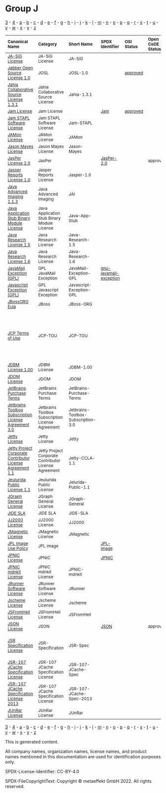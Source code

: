 # Group J

[3](../[3]/README.md) -
[4](../[4]/README.md) -
[a](../[a]/README.md) - 
[b](../[b]/README.md) - 
[c](../[c]/README.md) - 
[d](../[d]/README.md) - 
[e](../[e]/README.md) - 
[f](../[f]/README.md) - 
[g](../[g]/README.md) - 
[h](../[h]/README.md) - 
[i](../[i]/README.md) - 
[j](../[j]/README.md) - 
[k](../[k]/README.md) - 
[l](../[l]/README.md) - 
[m](../[m]/README.md) - 
[n](../[n]/README.md) - 
[o](../[o]/README.md) - 
[p](../[p]/README.md) - 
[q](../[q]/README.md) - 
[r](../[r]/README.md) - 
[s](../[s]/README.md) - 
[t](../[t]/README.md) - 
[u](../[u]/README.md) - 
[v](../[v]/README.md) - 
[w](../[w]/README.md) - 
[x](../[x]/README.md) - 
[y](../[y]/README.md) - 
[z](../[z]/README.md)

|<sup>Canonical Name</sup>|<sup>Category</sup>|<sup>Short Name</sup>|<sup>SPDX Identifier</sup>|<sup>OSI Status</sup>|<sup>Open CoDE Status</sup>|<sup>ScanCode</sup>|<sup>Matched ScanCode</sup>|<sup>Type</sup>|
| :-- | :-- | :-- | :-- | :-- | :-- | :-- | :-- | :-- |
|<sup>[JA-SiG License]([ja]/JA-SiG-License.yaml)</sup>|<sup>JA-SiG License</sup>|<sup>JA-SiG</sup>| | |<sup> </sup>|<sup>[ja-sig](https://github.com/nexB/scancode-toolkit/blob/develop/src/licensedcode/data/licenses/ja-sig.LICENSE)</sup>|<sup>[ja-sig](https://github.com/nexB/scancode-toolkit/blob/develop/src/licensedcode/data/licenses/ja-sig.LICENSE)</sup>|<sup>terms</sup>|
|<sup>[Jabber Open Source License 1.0]([ja]/Jabber-Open-Source-License-1.0.yaml)</sup>|<sup>JOSL</sup>|<sup>JOSL-1.0</sup>| |<sup>[approved](https://opensource.org/licenses/?ls=JOSL-1.0)</sup>|<sup> </sup>|<sup>[josl-1.0](https://github.com/nexB/scancode-toolkit/blob/develop/src/licensedcode/data/licenses/josl-1.0.LICENSE)</sup>|<sup>[josl-1.0](https://github.com/nexB/scancode-toolkit/blob/develop/src/licensedcode/data/licenses/josl-1.0.LICENSE)</sup>|<sup>terms</sup>|
|<sup>[Jahia Collaborative Source License 1.3.1]([ja]/Jahia-Collaborative-Source-License-1.3.1.yaml)</sup>|<sup>Jahia Collaborative Source License</sup>|<sup>Jahia-1.3.1</sup>| | |<sup> </sup>|<sup>[jahia-1.3.1](https://github.com/nexB/scancode-toolkit/blob/develop/src/licensedcode/data/licenses/jahia-1.3.1.LICENSE)</sup>|<sup>[jahia-1.3.1](https://github.com/nexB/scancode-toolkit/blob/develop/src/licensedcode/data/licenses/jahia-1.3.1.LICENSE)</sup>|<sup>terms</sup>|
|<sup>[Jam License]([ja]/Jam-License.yaml)</sup>|<sup>Jam License</sup>|<sup> </sup>|<sup>[Jam](https://spdx.org/licenses/Jam.html)</sup>|<sup>[approved](https://opensource.org/licenses/?ls=Jam)</sup>|<sup> </sup>|<sup>[jam](https://github.com/nexB/scancode-toolkit/blob/develop/src/licensedcode/data/licenses/jam.LICENSE)</sup>|<sup>[jam](https://github.com/nexB/scancode-toolkit/blob/develop/src/licensedcode/data/licenses/jam.LICENSE)</sup>|<sup>terms</sup>|
|<sup>[Jam STAPL Software License]([ja]/Jam-STAPL-Software-License.yaml)</sup>|<sup>Jam STAPL Software License</sup>|<sup>Jam-STAPL</sup>| | |<sup> </sup>|<sup>[jam-stapl](https://github.com/nexB/scancode-toolkit/blob/develop/src/licensedcode/data/licenses/jam-stapl.LICENSE)</sup>|<sup>[jam-stapl](https://github.com/nexB/scancode-toolkit/blob/develop/src/licensedcode/data/licenses/jam-stapl.LICENSE)</sup>|<sup>terms</sup>|
|<sup>[JAMon License]([ja]/JAMon-License.yaml)</sup>|<sup>JAMon License</sup>|<sup>JAMon</sup>| | |<sup> </sup>|<sup>[jamon](https://github.com/nexB/scancode-toolkit/blob/develop/src/licensedcode/data/licenses/jamon.LICENSE)</sup>|<sup>[jamon](https://github.com/nexB/scancode-toolkit/blob/develop/src/licensedcode/data/licenses/jamon.LICENSE)</sup>|<sup>terms</sup>|
|<sup>[Jason Mayes License]([ja]/Jason-Mayes-License.yaml)</sup>|<sup>Jason Mayes License</sup>|<sup>Jason-Mayes</sup>| | |<sup> </sup>|<sup>[jason-mayes](https://github.com/nexB/scancode-toolkit/blob/develop/src/licensedcode/data/licenses/jason-mayes.LICENSE)</sup>|<sup>[jason-mayes](https://github.com/nexB/scancode-toolkit/blob/develop/src/licensedcode/data/licenses/jason-mayes.LICENSE)</sup>|<sup>terms</sup>|
|<sup>[JasPer License 2.0]([ja]/JasPer-License-2.0.yaml)</sup>|<sup>JasPer</sup>|<sup> </sup>|<sup>[JasPer-2.0](https://spdx.org/licenses/JasPer-2.0.html)</sup>| |<sup>approved</sup>|<sup>[jasper-2.0](https://github.com/nexB/scancode-toolkit/blob/develop/src/licensedcode/data/licenses/jasper-2.0.LICENSE)</sup>|<sup>[jasper-2.0](https://github.com/nexB/scancode-toolkit/blob/develop/src/licensedcode/data/licenses/jasper-2.0.LICENSE)</sup>|<sup>terms</sup>|
|<sup>[Jasper Reports License 1.0]([ja]/Jasper-Reports-License-1.0.yaml)</sup>|<sup>Jasper Reports License</sup>|<sup>Jasper-1.0</sup>| | |<sup> </sup>|<sup>[jasper-1.0](https://github.com/nexB/scancode-toolkit/blob/develop/src/licensedcode/data/licenses/jasper-1.0.LICENSE)</sup>| |<sup>terms</sup>|
|<sup>[Java Advanced Imaging 1.1.3]([ja]/Java-Advanced-Imaging-1.1.3.yaml)</sup>|<sup>Java Advanced Imaging</sup>|<sup>JAI</sup>| | |<sup> </sup>|<sup>[sun-bcl-11-08](https://github.com/nexB/scancode-toolkit/blob/develop/src/licensedcode/data/licenses/sun-bcl-11-08.LICENSE)</sup>|<sup>[sun-bcl-11-08](https://github.com/nexB/scancode-toolkit/blob/develop/src/licensedcode/data/licenses/sun-bcl-11-08.LICENSE)</sup>|<sup>terms</sup>|
|<sup>[Java Application Stub Binary Module License]([ja]/Java-Application-Stub-Binary-Module-License.yaml)</sup>|<sup>Java Application Stub Binary Module License</sup>|<sup>Java-App-Stub</sup>| | |<sup> </sup>|<sup>[java-app-stub](https://github.com/nexB/scancode-toolkit/blob/develop/src/licensedcode/data/licenses/java-app-stub.LICENSE)</sup>|<sup>[java-app-stub](https://github.com/nexB/scancode-toolkit/blob/develop/src/licensedcode/data/licenses/java-app-stub.LICENSE)</sup>|<sup>terms</sup>|
|<sup>[Java Research License 1.5]([ja]/Java-Research-License-1.5.yaml)</sup>|<sup>Java Research License</sup>|<sup>Java-Research-1.5</sup>| | |<sup> </sup>|<sup>[java-research-1.5](https://github.com/nexB/scancode-toolkit/blob/develop/src/licensedcode/data/licenses/java-research-1.5.LICENSE)</sup>|<sup>[java-research-1.5](https://github.com/nexB/scancode-toolkit/blob/develop/src/licensedcode/data/licenses/java-research-1.5.LICENSE)</sup>|<sup>terms</sup>|
|<sup>[Java Research License 1.6]([ja]/Java-Research-License-1.6.yaml)</sup>|<sup>Java Research License</sup>|<sup>Java-Research-1.6</sup>| | |<sup> </sup>|<sup>[java-research-1.6](https://github.com/nexB/scancode-toolkit/blob/develop/src/licensedcode/data/licenses/java-research-1.6.LICENSE)</sup>|<sup>[java-research-1.6](https://github.com/nexB/scancode-toolkit/blob/develop/src/licensedcode/data/licenses/java-research-1.6.LICENSE)</sup>|<sup>terms</sup>|
|<sup>[JavaMail Exception (GPL)]([ja]/JavaMail-Exception-(GPL).yaml)</sup>|<sup>GPL JavaMail Exception</sup>|<sup>JavaMail-Exception-GPL</sup>|<sup>[gnu-javamail-exception](https://spdx.org/licenses/gnu-javamail-exception.html)</sup>| |<sup> </sup>|<sup>[gnu-javamail-exception](https://github.com/nexB/scancode-toolkit/blob/develop/src/licensedcode/data/licenses/gnu-javamail-exception.LICENSE)</sup>|<sup>[gnu-javamail-exception](https://github.com/nexB/scancode-toolkit/blob/develop/src/licensedcode/data/licenses/gnu-javamail-exception.LICENSE)</sup>|<sup>exception</sup>|
|<sup>[Javascript Exception (GPL)]([ja]/Javascript-Exception-(GPL).yaml)</sup>|<sup>GPL Javascript Exception</sup>|<sup>Javascript-Exception-GPL</sup>| | |<sup> </sup>|<sup>[javascript-exception-2.0](https://github.com/nexB/scancode-toolkit/blob/develop/src/licensedcode/data/licenses/javascript-exception-2.0.LICENSE)</sup>|<sup>[javascript-exception-2.0](https://github.com/nexB/scancode-toolkit/blob/develop/src/licensedcode/data/licenses/javascript-exception-2.0.LICENSE)</sup>|<sup>exception</sup>|
|<sup>[JBossORG Eula]([jb]/JBossORG-Eula.yaml)</sup>|<sup>JBoss</sup>|<sup>JBoss-ORG</sup>| | |<sup> </sup>|<sup>[jboss-eula](https://github.com/nexB/scancode-toolkit/blob/develop/src/licensedcode/data/licenses/jboss-eula.LICENSE)</sup>|<sup>[jboss-eula](https://github.com/nexB/scancode-toolkit/blob/develop/src/licensedcode/data/licenses/jboss-eula.LICENSE)</sup>|<sup>terms</sup>|
|<sup>[JCP Terms of Use]([jc]/JCP-Terms-of-Use.yaml)</sup>|<sup>JCP-TOU</sup>|<sup>JCP-TOU</sup>| | |<sup> </sup>| |<sup>[public-domain-disclaimer](https://github.com/nexB/scancode-toolkit/blob/develop/src/licensedcode/data/licenses/public-domain-disclaimer.LICENSE), [unknown](https://github.com/nexB/scancode-toolkit/blob/develop/src/licensedcode/data/licenses/unknown.LICENSE), [unknown-license-reference](https://github.com/nexB/scancode-toolkit/blob/develop/src/licensedcode/data/licenses/unknown-license-reference.LICENSE), [warranty-disclaimer](https://github.com/nexB/scancode-toolkit/blob/develop/src/licensedcode/data/licenses/warranty-disclaimer.LICENSE), [zeusbench](https://github.com/nexB/scancode-toolkit/blob/develop/src/licensedcode/data/licenses/zeusbench.LICENSE)</sup>|<sup>terms</sup>|
|<sup>[JDBM License 1.00]([jd]/JDBM-License-1.00.yaml)</sup>|<sup>JDBM License</sup>|<sup>JDBM-1.00</sup>| | |<sup> </sup>|<sup>[jdbm-1.00](https://github.com/nexB/scancode-toolkit/blob/develop/src/licensedcode/data/licenses/jdbm-1.00.LICENSE)</sup>|<sup>[jdbm-1.00](https://github.com/nexB/scancode-toolkit/blob/develop/src/licensedcode/data/licenses/jdbm-1.00.LICENSE)</sup>|<sup>terms</sup>|
|<sup>[JDOM License]([jd]/JDOM-License.yaml)</sup>|<sup>JDOM</sup>|<sup>JDOM</sup>| | |<sup> </sup>|<sup>[jdom](https://github.com/nexB/scancode-toolkit/blob/develop/src/licensedcode/data/licenses/jdom.LICENSE)</sup>|<sup>[jdom](https://github.com/nexB/scancode-toolkit/blob/develop/src/licensedcode/data/licenses/jdom.LICENSE)</sup>|<sup>terms</sup>|
|<sup>[JetBrains Purchase Terms]([je]/JetBrains-Purchase-Terms.yaml)</sup>|<sup>JetBrains Purchase Terms</sup>|<sup>JetBrains-Purchase-Terms</sup>| | |<sup> </sup>|<sup>[jetbrains-purchase-terms](https://github.com/nexB/scancode-toolkit/blob/develop/src/licensedcode/data/licenses/jetbrains-purchase-terms.LICENSE)</sup>|<sup>[jetbrains-purchase-terms](https://github.com/nexB/scancode-toolkit/blob/develop/src/licensedcode/data/licenses/jetbrains-purchase-terms.LICENSE)</sup>|<sup>terms</sup>|
|<sup>[Jetbrains Toolbox Subscription License Agreement 3.0]([je]/Jetbrains-Toolbox-Subscription-License-Agreement-3.0.yaml)</sup>|<sup>Jetbrains Toolbox Subscription License Agreement</sup>|<sup>Jetbrains-Toolbox-Subscription-3.0</sup>| | |<sup> </sup>|<sup>[jetbrains-toolbox-open-source-3](https://github.com/nexB/scancode-toolkit/blob/develop/src/licensedcode/data/licenses/jetbrains-toolbox-open-source-3.LICENSE)</sup>|<sup>[jetbrains-toolbox-open-source-3](https://github.com/nexB/scancode-toolkit/blob/develop/src/licensedcode/data/licenses/jetbrains-toolbox-open-source-3.LICENSE)</sup>|<sup>terms</sup>|
|<sup>[Jetty License]([je]/Jetty-License.yaml)</sup>|<sup>Jetty License</sup>|<sup>Jetty</sup>| | |<sup> </sup>|<sup>[jetty](https://github.com/nexB/scancode-toolkit/blob/develop/src/licensedcode/data/licenses/jetty.LICENSE)</sup>|<sup>[jetty](https://github.com/nexB/scancode-toolkit/blob/develop/src/licensedcode/data/licenses/jetty.LICENSE)</sup>|<sup>terms</sup>|
|<sup>[Jetty Project Corporate Contributor License Agreement 1.1]([je]/Jetty-Project-Corporate-Contributor-License-Agreement-1.1.yaml)</sup>|<sup>Jetty Project Corporate Contributor License Agreement</sup>|<sup>Jetty-CCLA-1.1</sup>| | |<sup> </sup>|<sup>[jetty-ccla-1.1](https://github.com/nexB/scancode-toolkit/blob/develop/src/licensedcode/data/licenses/jetty-ccla-1.1.LICENSE)</sup>|<sup>[jetty-ccla-1.1](https://github.com/nexB/scancode-toolkit/blob/develop/src/licensedcode/data/licenses/jetty-ccla-1.1.LICENSE)</sup>|<sup>terms</sup>|
|<sup>[Jeulurida Public License 1.1]([je]/Jeulurida-Public-License-1.1.yaml)</sup>|<sup>Jeulurida Public License</sup>|<sup>Jelurida-Public-1.1</sup>| | |<sup> </sup>|<sup>[jelurida-public-1.1](https://github.com/nexB/scancode-toolkit/blob/develop/src/licensedcode/data/licenses/jelurida-public-1.1.LICENSE)</sup>|<sup>[jelurida-public-1.1](https://github.com/nexB/scancode-toolkit/blob/develop/src/licensedcode/data/licenses/jelurida-public-1.1.LICENSE)</sup>|<sup>terms</sup>|
|<sup>[JGraph General License]([jg]/JGraph-General-License.yaml)</sup>|<sup>JGraph General License</sup>|<sup>JGraph-General</sup>| | |<sup> </sup>|<sup>[jgraph-general](https://github.com/nexB/scancode-toolkit/blob/develop/src/licensedcode/data/licenses/jgraph-general.LICENSE)</sup>|<sup>[jgraph-general](https://github.com/nexB/scancode-toolkit/blob/develop/src/licensedcode/data/licenses/jgraph-general.LICENSE)</sup>|<sup>terms</sup>|
|<sup>[JIDE SLA]([ji]/JIDE-SLA.yaml)</sup>|<sup>JIDE SLA</sup>|<sup>JIDE-SLA</sup>| | |<sup> </sup>|<sup>[jide-sla](https://github.com/nexB/scancode-toolkit/blob/develop/src/licensedcode/data/licenses/jide-sla.LICENSE)</sup>|<sup>[jide-sla](https://github.com/nexB/scancode-toolkit/blob/develop/src/licensedcode/data/licenses/jide-sla.LICENSE)</sup>|<sup>terms</sup>|
|<sup>[JJ2000 License]([jj]/JJ2000-License.yaml)</sup>|<sup>JJ2000 License</sup>|<sup>JJ2000</sup>| | |<sup> </sup>|<sup>[jj2000](https://github.com/nexB/scancode-toolkit/blob/develop/src/licensedcode/data/licenses/jj2000.LICENSE)</sup>|<sup>[jj2000](https://github.com/nexB/scancode-toolkit/blob/develop/src/licensedcode/data/licenses/jj2000.LICENSE)</sup>|<sup>terms</sup>|
|<sup>[JMagnetic License]([jm]/JMagnetic-License.yaml)</sup>|<sup>JMagnetic License</sup>|<sup>JMagnetic</sup>| | |<sup> </sup>|<sup>[jmagnetic](https://github.com/nexB/scancode-toolkit/blob/develop/src/licensedcode/data/licenses/jmagnetic.LICENSE)</sup>|<sup>[jmagnetic](https://github.com/nexB/scancode-toolkit/blob/develop/src/licensedcode/data/licenses/jmagnetic.LICENSE)</sup>|<sup>terms</sup>|
|<sup>[JPL Image Use Policy]([jp]/JPL-Image-Use-Policy.yaml)</sup>|<sup>JPL image</sup>|<sup> </sup>|<sup>[JPL-image](https://spdx.org/licenses/JPL-image.html)</sup>| |<sup> </sup>| |<sup>[proprietary-license](https://github.com/nexB/scancode-toolkit/blob/develop/src/licensedcode/data/licenses/proprietary-license.LICENSE)</sup>|<sup>terms</sup>|
|<sup>[JPNIC License]([jp]/JPNIC-License.yaml)</sup>|<sup>JPNIC</sup>|<sup> </sup>|<sup>[JPNIC](https://spdx.org/licenses/JPNIC.html)</sup>| |<sup> </sup>|<sup>[jpnic-idnkit](https://github.com/nexB/scancode-toolkit/blob/develop/src/licensedcode/data/licenses/jpnic-idnkit.LICENSE)</sup>|<sup>[jpnic-idnkit](https://github.com/nexB/scancode-toolkit/blob/develop/src/licensedcode/data/licenses/jpnic-idnkit.LICENSE)</sup>|<sup>terms</sup>|
|<sup>[JPNIC mdnkit License]([jp]/JPNIC-mdnkit-License.yaml)</sup>|<sup>JPNIC mdnkit License</sup>|<sup>JPNIC-mdnkit</sup>| | |<sup> </sup>|<sup>[jpnic-mdnkit](https://github.com/nexB/scancode-toolkit/blob/develop/src/licensedcode/data/licenses/jpnic-mdnkit.LICENSE)</sup>|<sup>[jpnic-mdnkit](https://github.com/nexB/scancode-toolkit/blob/develop/src/licensedcode/data/licenses/jpnic-mdnkit.LICENSE)</sup>|<sup>terms</sup>|
|<sup>[JRunner Software License]([jr]/JRunner-Software-License.yaml)</sup>|<sup>JRunner Software License</sup>|<sup>JRunner</sup>| | |<sup> </sup>|<sup>[jrunner](https://github.com/nexB/scancode-toolkit/blob/develop/src/licensedcode/data/licenses/jrunner.LICENSE)</sup>|<sup>[jrunner](https://github.com/nexB/scancode-toolkit/blob/develop/src/licensedcode/data/licenses/jrunner.LICENSE)</sup>|<sup>terms</sup>|
|<sup>[Jscheme License]([js]/Jscheme-License.yaml)</sup>|<sup>Jscheme License</sup>|<sup>Jscheme</sup>| | |<sup> </sup>|<sup>[jscheme](https://github.com/nexB/scancode-toolkit/blob/develop/src/licensedcode/data/licenses/jscheme.LICENSE)</sup>|<sup>[jscheme](https://github.com/nexB/scancode-toolkit/blob/develop/src/licensedcode/data/licenses/jscheme.LICENSE)</sup>|<sup>terms</sup>|
|<sup>[JSFromHell License]([js]/JSFromHell-License.yaml)</sup>|<sup>JSFromHell License</sup>|<sup>JSFromHell</sup>| | |<sup> </sup>|<sup>[jsfromhell](https://github.com/nexB/scancode-toolkit/blob/develop/src/licensedcode/data/licenses/jsfromhell.LICENSE)</sup>|<sup>[jsfromhell](https://github.com/nexB/scancode-toolkit/blob/develop/src/licensedcode/data/licenses/jsfromhell.LICENSE)</sup>|<sup>terms</sup>|
|<sup>[JSON License]([js]/JSON-License.yaml)</sup>|<sup>JSON</sup>|<sup> </sup>|<sup>[JSON](https://spdx.org/licenses/JSON.html)</sup>| |<sup>approved</sup>|<sup>[json](https://github.com/nexB/scancode-toolkit/blob/develop/src/licensedcode/data/licenses/json.LICENSE)</sup>|<sup>[json](https://github.com/nexB/scancode-toolkit/blob/develop/src/licensedcode/data/licenses/json.LICENSE)</sup>|<sup>terms</sup>|
|<sup>[JSR Specification License]([js]/JSR-Specification-License.yaml)</sup>|<sup>JSR-Specification</sup>|<sup>JSR-Spec</sup>| | |<sup> </sup>| |<sup>[proprietary-license](https://github.com/nexB/scancode-toolkit/blob/develop/src/licensedcode/data/licenses/proprietary-license.LICENSE), [sun-jsr-spec-04-2006](https://github.com/nexB/scancode-toolkit/blob/develop/src/licensedcode/data/licenses/sun-jsr-spec-04-2006.LICENSE)</sup>|<sup>terms</sup>|
|<sup>[JSR-107 JCache Specification License]([js]/JSR-107-JCache-Specification-License.yaml)</sup>|<sup>JSR-107 JCache Specification License</sup>|<sup>JSR-107-JCache-Spec</sup>| | |<sup> </sup>|<sup>[jsr-107-jcache-spec](https://github.com/nexB/scancode-toolkit/blob/develop/src/licensedcode/data/licenses/jsr-107-jcache-spec.LICENSE)</sup>|<sup>[jsr-107-jcache-spec](https://github.com/nexB/scancode-toolkit/blob/develop/src/licensedcode/data/licenses/jsr-107-jcache-spec.LICENSE)</sup>|<sup>terms</sup>|
|<sup>[JSR-107 JCache Specification License 2013]([js]/JSR-107-JCache-Specification-License-2013.yaml)</sup>|<sup>JSR-107 JCache Specification License</sup>|<sup>JSR-107-JCache-Spec-2013</sup>| | |<sup> </sup>|<sup>[jsr-107-jcache-spec-2013](https://github.com/nexB/scancode-toolkit/blob/develop/src/licensedcode/data/licenses/jsr-107-jcache-spec-2013.LICENSE)</sup>|<sup>[jsr-107-jcache-spec-2013](https://github.com/nexB/scancode-toolkit/blob/develop/src/licensedcode/data/licenses/jsr-107-jcache-spec-2013.LICENSE)</sup>|<sup>terms</sup>|
|<sup>[JUnRar License]([ju]/JUnRar-License.yaml)</sup>|<sup>JUnRar License</sup>|<sup>JUnRar</sup>| | |<sup> </sup>| |<sup>[unrar](https://github.com/nexB/scancode-toolkit/blob/develop/src/licensedcode/data/licenses/unrar.LICENSE)</sup>|<sup>terms</sup>|

[3](../[3]/README.md) -
[4](../[4]/README.md) -
[a](../[a]/README.md) - 
[b](../[b]/README.md) - 
[c](../[c]/README.md) - 
[d](../[d]/README.md) - 
[e](../[e]/README.md) - 
[f](../[f]/README.md) - 
[g](../[g]/README.md) - 
[h](../[h]/README.md) - 
[i](../[i]/README.md) - 
[j](../[j]/README.md) - 
[k](../[k]/README.md) - 
[l](../[l]/README.md) - 
[m](../[m]/README.md) - 
[n](../[n]/README.md) - 
[o](../[o]/README.md) - 
[p](../[p]/README.md) - 
[q](../[q]/README.md) - 
[r](../[r]/README.md) - 
[s](../[s]/README.md) - 
[t](../[t]/README.md) - 
[u](../[u]/README.md) - 
[v](../[v]/README.md) - 
[w](../[w]/README.md) - 
[x](../[x]/README.md) - 
[y](../[y]/README.md) - 
[z](../[z]/README.md)


This is generated content.

All company names, organization names, license names, and product names mentioned in this documentation are used for identification purposes only.

SPDX-License-Identifier: CC-BY-4.0

SPDX-FileCopyrightText: Copyright © metaeffekt GmbH 2022. All rights reserved.
